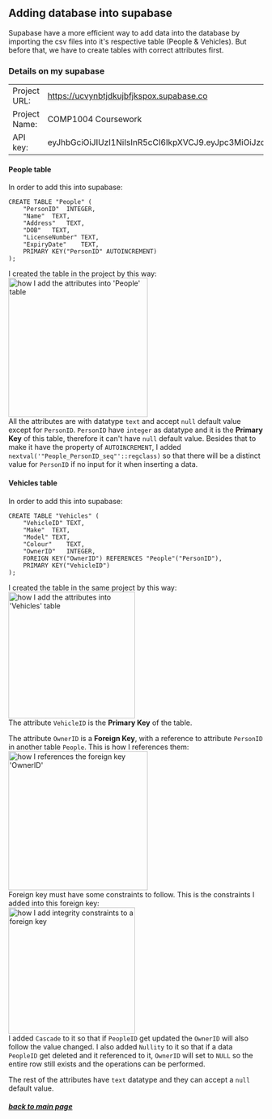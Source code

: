 ## Adding database into supabase
Supabase have a more efficient way to add data into the database by importing the csv files into it's respective table (People & Vehicles). But before that, we have to create tables with correct attributes first.

### Details on my supabase
| | |
| - | - |
|Project URL: | https://ucvynbtjdkujbfjkspox.supabase.co |
|Project Name: | COMP1004 Coursework |
|API key: | eyJhbGciOiJIUzI1NiIsInR5cCI6IkpXVCJ9.eyJpc3MiOiJzdXBhYmFzZSIsInJlZiI6InVjdnluYnRqZGt1amJmamtzcG94Iiwicm9sZSI6InNlcnZpY2Vfcm9sZSIsImlhdCI6MTcxMjE3MTg5OSwiZXhwIjoyMDI3NzQ3ODk5fQ.kMMVLH8ZkGTE9KRSWjjL73AnRd4yovbcb91ynyONEgA |
#### People table
In order to add this into supabase:
```
CREATE TABLE "People" (
	"PersonID"	INTEGER,
	"Name"	TEXT,
	"Address"	TEXT,
	"DOB"	TEXT,
	"LicenseNumber"	TEXT,
	"ExpiryDate"	TEXT,
	PRIMARY KEY("PersonID" AUTOINCREMENT)
);
```
I created the table in the project by this way: <br /> 
<image src="../Images/People_table_supabase.png" alt="how I add the attributes into 'People' table" height="275"></image><br />
All the attributes are with datatype `text` and accept `null` default value except for `PersonID`. `PersonID` have `integer` as datatype and it is the <strong>Primary Key</strong> of this table, therefore it can't have `null` default value. Besides that to make it have the property of `AUTOINCREMENT`, I added `nextval('"People_PersonID_seq"'::regclass)` so that there will be a distinct value for `PersonID` if no input for it when inserting a data.

#### Vehicles table
In order to add this into supabase:
```
CREATE TABLE "Vehicles" (
	"VehicleID"	TEXT,
	"Make"	TEXT,
	"Model"	TEXT,
	"Colour"	TEXT,
	"OwnerID"	INTEGER,
	FOREIGN KEY("OwnerID") REFERENCES "People"("PersonID"),
	PRIMARY KEY("VehicleID")
);
```
I created the table in the same project by this way: <br />
<image src="../Images/Vehicles_table_supabase.png" alt="how I add the attributes into 'Vehicles' table" height="250"></image><br />
The attribute `VehicleID` is the <strong>Primary Key</strong> of the table. 

The attribute `OwnerID` is a <strong>Foreign Key</strong>, with a reference to attribute `PersonID` in another table `People`. This is how I references them: <br />
<image src="../Images/Vehicles_table_supabase_foreignKey.png" alt="how I references the foreign key 'OwnerID'" height="275"></image><br />
Foreign key must have some constraints to follow. This is the constraints I added into this foreign key: <br />
<image src="../Images/Vehicles_table_supabase_referenceRestrictions.png" alt="how I add integrity constraints to a foreign key" height="250"></image><br />
I added `Cascade` to it so that if `PeopleID` get updated the `OwnerID` will also follow the value changed. I also added `Nullity` to it so that if a data `PeopleID` get deleted and it referenced to it, `OwnerID` will set to `NULL` so the entire row still exists and the operations can be performed.

The rest of the attributes have `text` datatype and they can accept a `null` default value. 

##### [back to main page](../README.md)